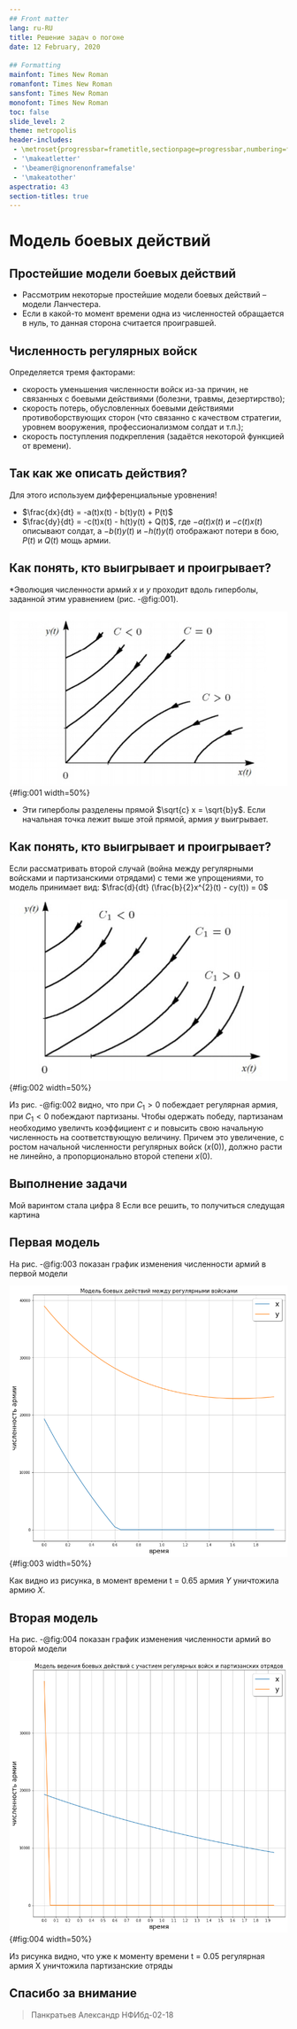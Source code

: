 ```yaml
---
## Front matter
lang: ru-RU
title: Решение задач о погоне
date: 12 February, 2020

## Formatting
mainfont: Times New Roman
romanfont: Times New Roman
sansfont: Times New Roman
monofont: Times New Roman
toc: false
slide_level: 2
theme: metropolis
header-includes:
 - \metroset{progressbar=frametitle,sectionpage=progressbar,numbering=fraction}
 - '\makeatletter'
 - '\beamer@ignorenonframefalse'
 - '\makeatother'
aspectratio: 43
section-titles: true
---
```


# Модель боевых действий
## Простейшие модели боевых действий

* Рассмотрим некоторые простейшие модели боевых действий – модели Ланчестера.
* Если в какой-то момент времени одна из численностей обращается в нуль, то данная сторона считается проигравшей.

## Численность регулярных войск
Определяется тремя факторами:
* скорость уменьшения численности войск из-за причин, не связанных с боевыми действиями (болезни, травмы, дезертирство);
* скорость потерь, обусловленных боевыми действиями противоборствующих сторон (что связанно с качеством стратегии, уровнем вооружения, профессионализмом солдат и т.п.);
* скорость поступления подкрепления (задаётся некоторой функцией от времени).

## Так как же описать действия?
Для этого используем дифференциальные уровнения!
* $\frac{dx}{dt} = -a(t)x(t) - b(t)y(t) + P(t)$  
* $\frac{dy}{dt} = -c(t)x(t) - h(t)y(t) + Q(t)$,
  где $-a(t)x(t)$ и $-c(t)x(t)$ описывают солдат,
      а $-b(t)y(t)$ и $-h(t)y(t)$ отображают потери в бою,
      $P(t)$ и $Q(t)$ мощь армии.

## Как понять, кто выигрывает и проигрывает?
*Эволюция численности армий $x$ и $y$ проходит вдоль гиперболы, заданной этим уравнением (рис. -@fig:001).

![Первая модель](image/1.png){#fig:001 width=50%}

* Эти гиперболы разделены прямой $\sqrt{c} x = \sqrt{b}y$. Если начальная точка лежит выше этой прямой, армия $y$ выигрывает.

## Как понять, кто выигрывает и проигрывает?
Если рассматривать второй случай (война между регулярными войсками и
партизанскими отрядами) с теми же упрощениями, то модель принимает вид:
$\frac{d}{dt} (\frac{b}{2}x^{2}(t) - cy(t)) = 0$

![Вторая модель](image/2.jpg){#fig:002 width=50%}

Из рис. -@fig:002 видно, что при $C_{1} > 0$ побеждает регулярная армия, при $C_{1} < 0$ побеждают партизаны.
Чтобы одержать победу, партизанам необходимо увеличть коэффициент $c$ и повысить свою начальную численность
на соответствующую величину. Причем это увеличение, с ростом начальной численности регулярных войск $(x(0))$,
должно расти не линейно, а пропорционально второй степени $x(0)$.

## Выполнение задачи
Мой варинтом стала цифра 8
Если все решить, то получиться следущая картина

## Первая модель
На рис. -@fig:003 показан график изменения численности армий в первой модели

![Модель боевых действий между регулярными войсками](image/3.png){#fig:003 width=50%}

Как видно из рисунка, в момент времени t = 0.65 армия $Y$ уничтожила армию $X$.

## Вторая модель
На рис. -@fig:004 показан график изменения численности армий во второй модели

![Модель ведения боевых действий с участием регулярных войск и партизанских отрядов](image/4.png){#fig:004 width=50%}

Из рисунка видно, что уже к моменту времени t = 0.05 регулярная армия X уничтожила партизанские отряды


## Спасибо за внимание
> Панкратьев Александр НФИбд-02-18

